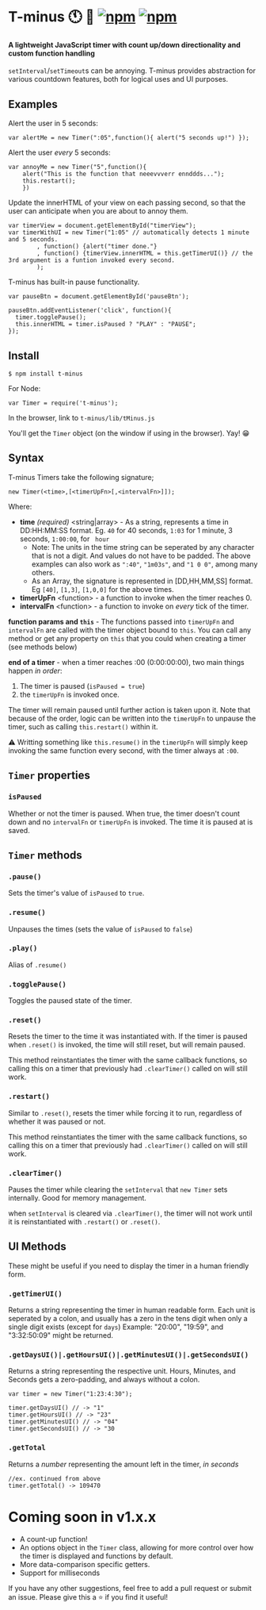 # T-minus 🕚 🚀 [![npm](https://img.shields.io/npm/v/t-minus.svg?maxAge=2592000)]()  [![npm](https://img.shields.io/npm/l/t-minus.svg?maxAge=2592000)]()
#### A lightweight JavaScript timer with count up/down directionality and custom function handling

`setInterval`/`setTimeout`s can be annoying. T-minus provides abstraction for various countdown features, both for logical uses and UI purposes.

## Examples

Alert the user in 5 seconds:

```
var alertMe = new Timer(":05",function(){ alert("5 seconds up!") });
```

Alert the user _every_ 5 seconds:
```
var annoyMe = new Timer("5",function(){
    alert("This is the function that neeevvverr ennddds...");
    this.restart();
    })
```

Update the innerHTML of your view on each passing second, so that the user can anticipate when you are about to annoy them.
```
var timerView = document.getElementById("timerView");
var timerWithUI = new Timer("1:05" // automatically detects 1 minute and 5 seconds.
        , function() {alert("timer done."}
        , function() {timerView.innerHTML = this.getTimerUI()} // the 3rd argument is a funtion invoked every second.
        );
```

T-minus has built-in pause functionality.
```
var pauseBtn = document.getElementById('pauseBtn');

pauseBtn.addEventListener('click', function(){
  timer.togglePause();
  this.innerHTML = timer.isPaused ? "PLAY" : "PAUSE";
});
```

## Install
```
$ npm install t-minus
```
For Node:
```
var Timer = require('t-minus');
```
In the browser, link to `t-minus/lib/tMinus.js`

You'll get the `Timer` object (on the window if using in the browser). Yay! 😁
 
## Syntax
T-minus Timers take the following signature;
```
new Timer(<time>,[<timerUpFn>[,<intervalFn>]]);
```
Where:
  + **time** _(required)_ \<string|array> - As a string, represents a time in DD:HH:MM:SS format. Eg. `40` for 40 seconds, `1:03` for 1 minute, 3 seconds, `1:00:00`, for ` hour`
      + Note: The units in the time string can be seperated by any character that is not a digit. And values do not have to be padded. The above examples can also work as `":40"`, `"1m03s"`, and `"1 0 0"`, among many others. 
      + As an Array, the signature is represented in [DD,HH,MM,SS] format. Eg `[40]`, `[1,3]`, `[1,0,0]` for the above times.
  + **timerUpFn** \<function> - a function to invoke when the timer reaches 0.
  + **intervalFn** \<function> - a function to invoke on _every_ tick of the timer.

**function params and `this`** - The functions passed into `timerUpFn` and `intervalFn` are called with the timer object bound to `this`. You can call any method or get any property on `this` that you could when creating a timer (see methods below)

**end of a timer** - when a timer reaches :00 (0:00:00:00), two main things happen _in order_:
   1. The timer is paused (`isPaused = true`)
   2. the `timerUpFn` is invoked once.

The timer will remain paused until further action is taken upon it. Note that because of the order, logic can be written into the `timerUpFn` to unpause the timer, such as calling `this.restart()` within it. 

⚠️ Writting something like `this.resume()` in the `timerUpFn` will simply keep invoking the same function every second, with the timer always at `:00`.

## `Timer` properties

### `isPaused`
Whether or not the timer is paused. When true, the timer doesn't count down and no `intervalFn` or `timerUpFn` is invoked. The time it is paused at is saved.

## `Timer` methods

### `.pause()`
Sets the timer's value of `isPaused` to `true`.

### `.resume()`
Unpauses the times (sets the value of `isPaused` to `false`)

### `.play()`
Alias of `.resume()`

### `.togglePause()`
Toggles the paused state of the timer.

### `.reset()`
Resets the timer to the time it was instantiated with. If the timer is paused when `.reset()` is invoked, the time will still reset, but will remain paused.

This method reinstantiates the timer with the same callback functions, so calling this on a timer that previously had `.clearTimer()` called on will still work.

### `.restart()`
Similar to `.reset()`, resets the timer while forcing it to run, regardless of whether it was paused or not.

This method reinstantiates the timer with the same callback functions, so calling this on a timer that previously had `.clearTimer()` called on will still work.

### `.clearTimer()`
Pauses the timer while clearing the `setInterval` that `new Timer` sets internally. Good for memory management.

when `setInterval` is cleared via `.clearTimer()`, the timer will not work until it is reinstantiated with `.restart()` or `.reset()`. 

## UI Methods
These might be useful if you need to display the timer in a human friendly form.

### `.getTimerUI()`
Returns a string representing the timer in human readable form. Each unit is seperated by a colon, and usually has a zero in the tens digit when only a single digit exists (except for `days`)
Example: "20:00", "19:59", and "3:32:50:09" might be returned.

### `.getDaysUI()|.getHoursUI()|.getMinutesUI()|.getSecondsUI()`
Returns a string representing the respective unit. Hours, Minutes, and Seconds gets a zero-padding, and always without a colon.
```
var timer = new Timer("1:23:4:30");

timer.getDaysUI() // -> "1"
timer.getHoursUI() // -> "23"
timer.getMinutesUI() // -> "04"
timer.getSecondsUI() // -> "30
```

### `.getTotal`
Returns a _number_ representing the amount left in the timer, _in seconds_
```
//ex. continued from above
timer.getTotal() -> 109470
```
# Coming soon in v1.x.x

+ A count-up function!
+ An options object in the `Timer` class, allowing for more control over how the timer is displayed and functions by default.
+ More data-comparison specific getters.
+ Support for milliseconds

If you have any other suggestions, feel free to add a pull request or submit an issue. Please give this a ⭐️ if you find it useful!
